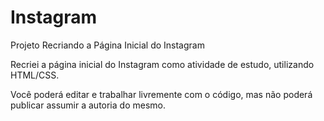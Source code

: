 # Instagram
Projeto Recriando a Página Inicial do Instagram

Recriei a página inicial do Instagram como atividade de estudo, utilizando HTML/CSS.

Você poderá editar e trabalhar livremente com o código, mas não poderá publicar assumir a autoria do mesmo.

